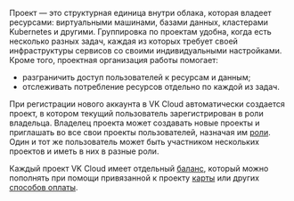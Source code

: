 Проект — это структурная единица внутри облака, которая владеет ресурсами: виртуальными машинами, базами данных, кластерами Kubernetes и другими. Группировка по проектам удобна, когда есть несколько разных задач, каждая из которых требует своей инфраструктуры сервисов со своими индивидуальными настройками. Кроме того, проектная организация работы помогает:

- разграничить доступ пользователей к ресурсам и данным;
- отслеживать потребление ресурсов отдельно по каждой из задач.

При регистрации нового аккаунта в VK Cloud автоматически создается проект, в котором текущий пользователь зарегистрирован в роли владельца. Владелец проекта может создавать новые проекты и приглашать во все свои проекты пользователей, назначая им [роли](../rolesandpermissions#roli). Один и тот же пользователь может быть участником нескольких проектов и иметь в них в разные роли.

Каждый проект VK Cloud имеет отдельный [баланс](../../../../additionals/billing/start/balance), который можно пополнять при помощи привязанной к проекту [карты](../../../../additionals/billing/operations/add-card) или других [способов оплаты](../../../../additionals/billing/start/payment-methods).
